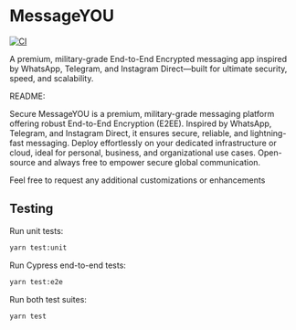 # MessageYOU

[![CI](https://github.com/m3hr4d/itext/actions/workflows/ci.yml/badge.svg)](https://github.com/m3hr4d/itext/actions/workflows/ci.yml)

A premium, military-grade End-to-End Encrypted messaging app inspired by WhatsApp, Telegram, and Instagram Direct—built for ultimate security, speed, and scalability.

README:

Secure MessageYOU is a premium, military-grade messaging platform offering robust End-to-End Encryption (E2EE). Inspired by WhatsApp, Telegram, and Instagram Direct, it ensures secure, reliable, and lightning-fast messaging. Deploy effortlessly on your dedicated infrastructure or cloud, ideal for personal, business, and organizational use cases. Open-source and always free to empower secure global communication.

Feel free to request any additional customizations or enhancements

## Testing

Run unit tests:

```bash
yarn test:unit
```

Run Cypress end-to-end tests:

```bash
yarn test:e2e
```

Run both test suites:

```bash
yarn test
```
